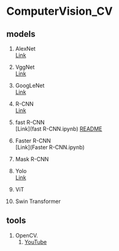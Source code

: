 # ComputerVision_CV

## models

1. AlexNet     
    [Link](https://github.com/DishengLL/CV/tree/main/AlexNet)
2. VggNet  
    [Link](VggNet.ipynb)
3. GoogLeNet  
    [Link](GoogLeNet.ipynb)
4. R-CNN  
    [Link](R-CNN.ipynb)
5. fast R-CNN  
    [Link](fast R-CNN.ipynb)
    [README](./fast-RCNN/README.md)
6. Faster R-CNN  
    [Link](Faster R-CNN.ipynb)
7. Mask R-CNN
8. Yolo  
    [Link](Yolo.ipynb)

9. ViT

10. Swin Transformer



## tools

1. OpenCV.    
   1. [YouTube](https://www.youtube.com/watch?v=oXlwWbU8l2o)



